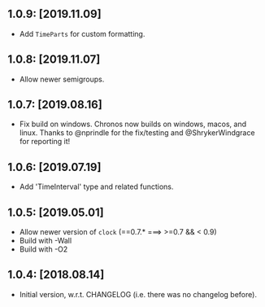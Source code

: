 1.0.9: [2019.11.09]
-------------------
* Add `TimeParts` for custom formatting.

1.0.8: [2019.11.07]
-------------------
* Allow newer semigroups.

1.0.7: [2019.08.16]
-------------------
* Fix build on windows. Chronos now builds on windows, macos, and linux. Thanks
  to @nprindle for the fix/testing and @ShrykerWindgrace for reporting it!

1.0.6: [2019.07.19]
-----------------
* Add 'TimeInterval' type and related functions.

1.0.5: [2019.05.01]
-------------------
* Allow newer version of `clock` (==0.7.* ===> >=0.7 && < 0.9)
* Build with -Wall
* Build with -O2

1.0.4: [2018.08.14]
-------------------
* Initial version, w.r.t. CHANGELOG (i.e. there was no changelog before).
